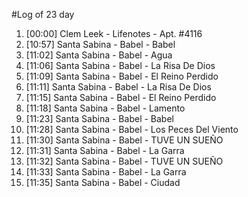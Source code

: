 #Log of 23 day

1. [00:00] Clem Leek - Lifenotes - Apt. #4116
1. [10:57] Santa Sabina - Babel - Babel
1. [11:02] Santa Sabina - Babel - Agua
1. [11:06] Santa Sabina - Babel - La Risa De Dios
1. [11:09] Santa Sabina - Babel - El Reino Perdido
1. [11:11] Santa Sabina - Babel - La Risa De Dios
1. [11:15] Santa Sabina - Babel - El Reino Perdido
1. [11:18] Santa Sabina - Babel - Lamento
1. [11:23] Santa Sabina - Babel - Babel
1. [11:28] Santa Sabina - Babel - Los Peces Del Viento
1. [11:30] Santa Sabina - Babel - TUVE UN SUEÑO
1. [11:31] Santa Sabina - Babel - La Garra
1. [11:32] Santa Sabina - Babel - TUVE UN SUEÑO
1. [11:33] Santa Sabina - Babel - La Garra
1. [11:35] Santa Sabina - Babel - Ciudad
